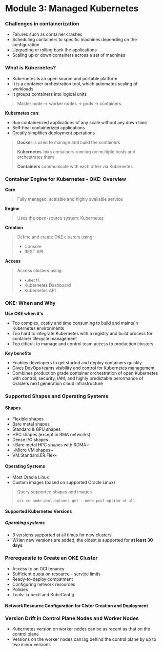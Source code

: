# Module 3: Managed Kubernetes

### Challenges in containerization
- Failures such as container crashes
- Scheduling containers to specific machines depending on the configuration
- Upgrading or rolling back the applications
- Scaling up or down containers across a set of machines
  
### What is Kubernetes?
- Kubernetes is an open source and portable platform
- It is a container orchestration tool, which automates scaling of workloads
- It groups containers into logical units

> Master node -> worker nodes -> pods -> containers

**Kubernetes can:**
- Run containerized applications of any scale without any down time
- Self-heal containerized applications
- Greatly simplifies deployment operations

>  **Docker** is used to manage and build the containers
> 
>  **Kubernetes** links containers running on multiple hosts and orchestrates them
> 
>  **Containers** communicate with each other via Kubernetes

### Container Engine for Kubernetes - OKE: Overview

**Core**
> Fully managed, scalable and highly available service

**Engine**
> Uses the open-source system: Kubernetes

**Creation**
> Define and create OKE clusters using:
> - Console
> - REST API

**Access**
> Access clusters using:
> - `kubectl`
> - Kubernetes Dashboard
> - Kubernetes API

### OKE: When and Why
**Use OKE when it's**
- Too complex, costly and time consuming to build and maintain Kubernetes environments
- Too hard to integrate Kubernetes with a registry and build process for container lifecycle management
- Too dificult to manage and control team access to production clusters

**Key benefits**
- Enables developers to get started and deploy containers quickly
- Gives DevOps teams visibility and control for Kubernetes management
- Combines production grade container orchestration of open Kubernetes with control, security, IAM, and highly predictable perormance of Oracle's next generation cloud infrastructure

### Supported Shapes and Operating Systems
#### Shapes
- Flexible shapes
- Bare metal shapes
- Standard & GPU shapes
- HPC shapes (except in RMA networks)
- Dense I/O shapes
- ~Bare metal HPC shapes with RDMA~
- ~Micro VM shapes~
- ṼM.Standard.ER.Flex~

#### Operating Systems
- Most Oracle Linux
- Custom images (based on supported Oracle Linux)

> Query supported shapes and images
> 
> `oci ce node-pool-options get --node-pool-option-id all`

#### Supported Kubernetes Versions
##### Operating systems
- 3 versions supported at all times for new clusters
- WHen new versions are added, the oldest is supported for **at least 30 days**

### Prerequesite to Create an OKE Cluster
- Access to an OCI tenancy
- Sufficient quota on resource - service limits
- Ready-to-deploy compatment
- Configuring network resources
- Policies
- Tools: kubectl and KubeConfig

#### Network Resource Configuration for Clster Creation and Deployment


### Version Drift in Control Plane Nodes and Worker Nodes
- Kubernetes version on worker nodes can be as recent as that on the control plane
- Versions on the worker nodes can lag behind the control plane by up to two minor versions

